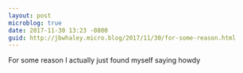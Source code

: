 ```yaml
---
layout: post
microblog: true
date: 2017-11-30 13:23 -0800
guid: http://jbwhaley.micro.blog/2017/11/30/for-some-reason.html
---
```

For some reason I actually just found myself saying howdy
